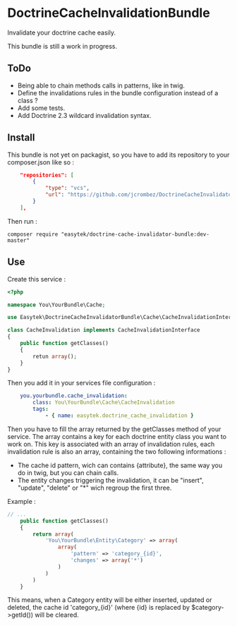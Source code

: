 # DoctrineCacheInvalidationBundle #

Invalidate your doctrine cache easily.

This bundle is still a work in progress.

## ToDo ##
- Being able to chain methods calls in patterns, like in twig.
- Define the invalidations rules in the bundle configuration instead of a class ?
- Add some tests.
- Add Doctrine 2.3 wildcard invalidation syntax.

## Install ##

This bundle is not yet on packagist, so you have to add its repository to your composer.json like so :

```json
    "repositories": [
        {
            "type": "vcs",
            "url": "https://github.com/jcrombez/DoctrineCacheInvalidatorBundle.git"
        }
    ],
```
Then run :

```
composer require "easytek/doctrine-cache-invalidator-bundle:dev-master"
```

## Use ##

Create this service :

```php
<?php

namespace You\YourBundle\Cache;

use Easytek\DoctrineCacheInvalidatorBundle\Cache\CacheInvalidationInterface;

class CacheInvalidation implements CacheInvalidationInterface
{
    public function getClasses()
    {
        retun array();
    }
}
```

Then you add it in your services file configuration :

```yml
    you.yourbundle.cache_invalidation:
        class: You\YourBundle\Cache\CacheInvalidation
        tags:
            - { name: easytek.doctrine_cache_invalidation }
```

Then you have to fill the array returned by the getClasses method of your service.
The array contains a key for each doctrine entity class you want to work on.
This key is associated with an array of invalidation rules, each invalidation rule is also an array, containing the two following informations :

- The cache id pattern, wich can contains {attribute}, the same way you do in twig, but you can chain calls.
- The entity changes triggering the invalidation, it can be "insert", "update", "delete" or "*" wich regroup the first three.

Example :

```php
// ...
    public function getClasses()
    {
        return array(
            'You\YourBundle\Entity\Category' => array(
                array(
                    'pattern' => 'category_{id}',
                    'changes' => array('*')
                )
            )
        )
    }
```

This means, when a Category entity will be either inserted, updated or deleted, the cache id 'category_{id}' (where {id} is replaced by $category->getId()) will be cleared.
